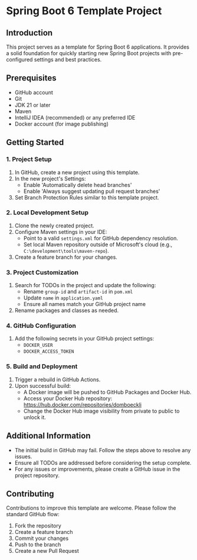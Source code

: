 # Spring Boot 6 Template Project

## Introduction
This project serves as a template for Spring Boot 6 applications. It provides a solid foundation for quickly starting new Spring Boot projects with pre-configured settings and best practices.

## Prerequisites
- GitHub account
- Git
- JDK 21 or later
- Maven
- IntelliJ IDEA (recommended) or any preferred IDE
- Docker account (for image publishing)

## Getting Started

### 1. Project Setup
1. In GitHub, create a new project using this template.
2. In the new project's Settings:
    - Enable 'Automatically delete head branches'
    - Enable 'Always suggest updating pull request branches'
3. Set Branch Protection Rules similar to this template project.

### 2. Local Development Setup
1. Clone the newly created project.
2. Configure Maven settings in your IDE:
    - Point to a valid `settings.xml` for GitHub dependency resolution.
    - Set local Maven repository outside of Microsoft's cloud (e.g., `C:\development\tools\maven-repo`).
3. Create a feature branch for your changes.

### 3. Project Customization
1. Search for TODOs in the project and update the following:
    - Rename `group-id` and `artifact-id` in `pom.xml`
    - Update `name` in `application.yaml`
    - Ensure all names match your GitHub project name
2. Rename packages and classes as needed.

### 4. GitHub Configuration
1. Add the following secrets in your GitHub project settings:
    - `DOCKER_USER`
    - `DOCKER_ACCESS_TOKEN`

### 5. Build and Deployment
1. Trigger a rebuild in GitHub Actions.
2. Upon successful build:
    - A Docker image will be pushed to GitHub Packages and Docker Hub.
    - Access your Docker Hub repository: https://hub.docker.com/repositories/domboeckli
    - Change the Docker Hub image visibility from private to public to unlock it.

## Additional Information
- The initial build in GitHub may fail. Follow the steps above to resolve any issues.
- Ensure all TODOs are addressed before considering the setup complete.
- For any issues or improvements, please create a GitHub issue in the project repository.

## Contributing
Contributions to improve this template are welcome. Please follow the standard GitHub flow:
1. Fork the repository
2. Create a feature branch
3. Commit your changes
4. Push to the branch
5. Create a new Pull Request

